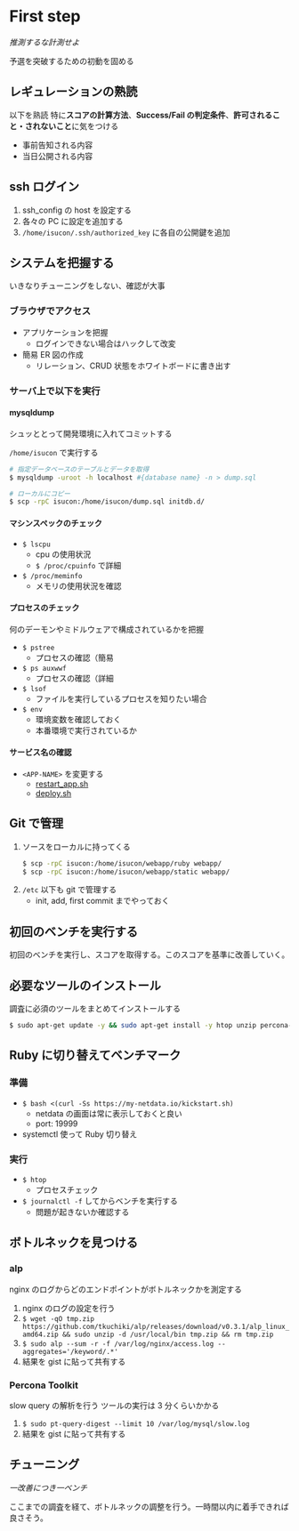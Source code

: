 # First step

_推測するな計測せよ_

予選を突破するための初動を固める

## レギュレーションの熟読

以下を熟読
特に**スコアの計算方法**、**Success/Fail の判定条件**、**許可されること・されないこと**に気をつける

- 事前告知される内容
- 当日公開される内容

## ssh ログイン

1. ssh_config の host を設定する
1. 各々の PC に設定を追加する
1. `/home/isucon/.ssh/authorized_key` に各自の公開鍵を追加

## システムを把握する

いきなりチューニングをしない、確認が大事

### ブラウザでアクセス

- アプリケーションを把握
  - ログインできない場合はハックして改変
- 簡易 ER 図の作成
  - リレーション、CRUD 状態をホワイトボードに書き出す

### サーバ上で以下を実行

#### mysqldump

シュッととって開発環境に入れてコミットする

`/home/isucon` で実行する

```sh
# 指定データベースのテーブルとデータを取得
$ mysqldump -uroot -h localhost #{database name} -n > dump.sql

# ローカルにコピー
$ scp -rpC isucon:/home/isucon/dump.sql initdb.d/
```

#### マシンスペックのチェック

- `$ lscpu`
  - cpu の使用状況
  - `$ /proc/cpuinfo` で詳細
- `$ /proc/meminfo`
  - メモリの使用状況を確認

#### プロセスのチェック

何のデーモンやミドルウェアで構成されているかを把握

- `$ pstree`
  - プロセスの確認（簡易
- `$ ps auxwwf`
  - プロセスの確認（詳細
- `$ lsof`
  - ファイルを実行しているプロセスを知りたい場合
- `$ env`
  - 環境変数を確認しておく
  - 本番環境で実行されているか

#### サービス名の確認

- `<APP-NAME>` を変更する
  - [restart_app.sh](../scripts/restart_app.sh)
  - [deploy.sh](../scripts/deploy_app.sh)

## Git で管理

1. ソースをローカルに持ってくる
   ```sh
   $ scp -rpC isucon:/home/isucon/webapp/ruby webapp/
   $ scp -rpC isucon:/home/isucon/webapp/static webapp/
   ```
1. `/etc` 以下も git で管理する
   - init, add, first commit までやっておく

## 初回のベンチを実行する

初回のベンチを実行し、スコアを取得する。このスコアを基準に改善していく。

## 必要なツールのインストール

調査に必須のツールをまとめてインストールする

```sh
$ sudo apt-get update -y && sudo apt-get install -y htop unzip percona-toolkit
```

## Ruby に切り替えてベンチマーク

### 準備

- `$ bash <(curl -Ss https://my-netdata.io/kickstart.sh)`
  - netdata の画面は常に表示しておくと良い
  - port: 19999
- systemctl 使って Ruby 切り替え

### 実行

- `$ htop`
  - プロセスチェック
- `$ journalctl -f` してからベンチを実行する
  - 問題が起きないか確認する

## ボトルネックを見つける

### alp

nginx のログからどのエンドポイントがボトルネックかを測定する

1. nginx のログの設定を行う
1. `$ wget -qO tmp.zip https://github.com/tkuchiki/alp/releases/download/v0.3.1/alp_linux_amd64.zip && sudo unzip -d /usr/local/bin tmp.zip && rm tmp.zip`
1. `$ sudo alp --sum -r -f /var/log/nginx/access.log --aggregates='/keyword/.*'`
1. 結果を gist に貼って共有する

### Percona Toolkit

slow query の解析を行う
ツールの実行は 3 分くらいかかる

1. `$ sudo pt-query-digest --limit 10 /var/log/mysql/slow.log`
1. 結果を gist に貼って共有する

## チューニング

_一改善につき一ベンチ_

ここまでの調査を経て、ボトルネックの調整を行う。一時間以内に着手できれば良さそう。
